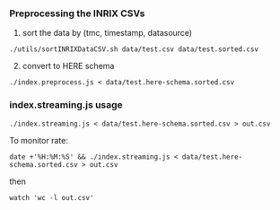 ### Preprocessing the INRIX CSVs

1. sort the data by (tmc, timestamp, datasource)

```
./utils/sortINRIXDataCSV.sh data/test.csv data/test.sorted.csv
```

2. convert to HERE schema

```
./index.preprocess.js < data/test.here-schema.sorted.csv

```

### index.streaming.js usage

```
./index.streaming.js < data/test.here-schema.sorted.csv > out.csv
```

To monitor rate:

```
date +'%H:%M:%S' && ./index.streaming.js < data/test.here-schema.sorted.csv > out.csv
```

then

```
watch 'wc -l out.csv'
```
